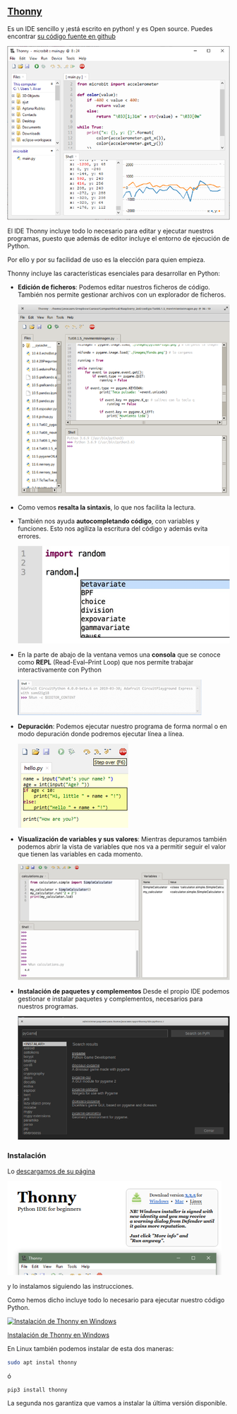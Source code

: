 ## [Thonny](https://thonny.org/)

Es un IDE sencillo y ¡está escrito en python! y es Open source. Puedes encontrar [su código fuente en github](https://github.com/thonny/thonny)

![Thonny](./images/ThonnyChart.png)

El IDE Thonny incluye todo lo necesario para editar y ejecutar nuestros programas, puesto que además de editor incluye el entorno de ejecución de Python. 

Por ello y por su facilidad de uso es la elección para quien empieza.

Thonny incluye las características esenciales para desarrollar en Python:

* **Edición de ficheros**: Podemos editar nuestros ficheros de código. También nos permite gestionar archivos con un explorador de ficheros.

    ![Thonny](./images/ThonnyEditor.png)

* Como vemos **resalta la sintaxis**, lo que nos facilita la lectura.

* También nos ayuda **autocompletando código**, con variables y funciones. Esto nos agiliza la escritura del código y además  evita errores.

    ![Autocompletado](./images/AutoCompletado.png)

* En la parte de abajo de la ventana vemos una **consola** que se conoce como **REPL** (Read-Eval–Print Loop) que nos permite trabajar interactivamente con Python

    ![REPL](./images/repl.png)

* **Depuración**: Podemos ejecutar nuestro programa de forma normal o en modo depuración donde podremos ejecutar línea a línea.

    ![Depuración](./images/step_by_step.png)

* **Visualización de variables y sus valores**: Mientras depuramos también podemos abrir la vista de variables que nos va a permitir seguir el valor que tienen las variables en cada momento.

    ![Vista de Variables en Depuración](./images/DepuracionVariables.png)

* **Instalación de paquetes y complementos** Desde el propio IDE podemos gestionar e instalar paquetes y complementos, necesarios para nuestros programas.

    ![](./images/InstalacionPaquetesThonny.png)


### Instalación

Lo [descargamos de su página](https://thonny.org/)

![Descarga de Thonny](./images/InsalacionThonny.png)

y lo instalamos siguiendo las instrucciones. 

Como hemos dicho incluye todo lo necesario para ejecutar nuestro código Python.

[![ Instalación de Thonny en Windows](https://img.youtube.com/vi/0TVjTpySRNY/0.jpg)](https://youtu.be/0TVjTpySRNY)

[Instalación de Thonny en Windows](https://youtu.be/0TVjTpySRNY)



En Linux también podemos instalar de esta dos maneras:

```sh
sudo apt instal thonny
```
ó

```sh
pip3 install thonny
```

La segunda nos garantiza que vamos a instalar la última versión disponible.
